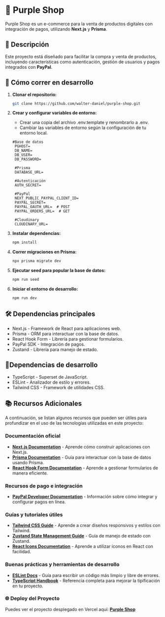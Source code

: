 # 🛒 **Purple Shop**

Purple Shop es un e-commerce para la venta de productos digitales con integración de pagos, utilizando **Next.js** y **Prisma**.

## 📑 Descripción

Este proyecto está diseñado para facilitar la compra y venta de productos, incluyendo características como autenticación, gestión de usuarios y pagos integrados con **PayPal**.

## 🚀 Cómo correr en desarrollo

1. **Clonar el repositorio:**

   ```bash
   git clone https://github.com/walter-daniel/purple-shop.git
2. **Crear y configurar variables de entorno:**
   
   - Crear una copia del archivo .env.template y renombrarlo a .env.
   - Cambiar las variables de entorno según la configuración de tu entorno local.

     
   ```
   #Base de datos
    PGHOST=
    DB_NAME=
    DB_USER=
    DB_PASSWORD=
    
    #Prisma
    DATABASE_URL=
    
    #Autenticación
    AUTH_SECRET=
    
    #PayPal
    NEXT_PUBLIC_PAYPAL_CLIENT_ID=
    PAYPAL_SECRET=
    PAYPAL_OAUTH_URL=  # POST
    PAYPAL_ORDERS_URL=  # GET
    
    #Cloudinary
    CLOUDINARY_URL=
   ```

3. **Instalar dependencias:**
      ```bash
      npm install

4. **Correr migraciones en Prisma:**
      ```bash
      npx prisma migrate dev
      
6. **Ejecutar seed para popular la base de datos:**
      ```bash
      npm run seed

8. **Iniciar el entorno de desarrollo:**
      ```bash
      npm run dev

## 🛠 Dependencias principales
- Next.js - Framework de React para aplicaciones web.
- Prisma - ORM para interactuar con la base de datos.
- React Hook Form - Librería para gestionar formularios.
- PayPal SDK - Integración de pagos.
- Zustand - Librería para manejo de estado.

## 👾Dependencias de desarrollo
- TypeScript - Superset de JavaScript.
- ESLint - Analizador de estilo y errores.
- Tailwind CSS - Framework de utilidades CSS.

## 📚 Recursos Adicionales

A continuación, se listan algunos recursos que pueden ser útiles para profundizar en el uso de las tecnologías utilizadas en este proyecto:

### Documentación oficial
- [**Next.js Documentation**](https://nextjs.org/docs) - Aprende cómo construir aplicaciones con Next.js.
- [**Prisma Documentation**](https://www.prisma.io/docs) - Guía para interactuar con la base de datos usando Prisma.
- [**React Hook Form Documentation**](https://react-hook-form.com/get-started) - Aprende a gestionar formularios de manera eficiente.

### Recursos de pago e integración
- [**PayPal Developer Documentation**](https://developer.paypal.com/docs/) - Información sobre cómo integrar y configurar pagos en línea.

### Guías y tutoriales útiles
- [**Tailwind CSS Guide**](https://tailwindcss.com/docs) - Aprende a crear diseños responsivos y estilos con Tailwind.
- [**Zustand State Management Guide**](https://docs.pmnd.rs/zustand/getting-started/introduction) - Guía de manejo de estado con Zustand.
- [**React Icons Documentation**](https://react-icons.github.io/react-icons/) - Aprende a utilizar íconos en React con facilidad.

### Buenas prácticas y herramientas de desarrollo
- [**ESLint Docs**](https://eslint.org/docs/latest/user-guide/getting-started) - Guía para escribir un código más limpio y libre de errores.
- [**TypeScript Handbook**](https://www.typescriptlang.org/docs/handbook/intro.html) - Referencia completa para mejorar la tipificación en tu proyecto.

### 🌐 Deploy del Proyecto

Puedes ver el proyecto desplegado en Vercel aquí: [**Purple Shop**](https://purple-shop-theta.vercel.app/)

